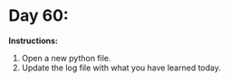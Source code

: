 # Day 60: 
**Instructions:** 
1. Open a new python file.
2. Update the log file with what you have learned today.
